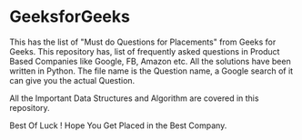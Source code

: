 # GeeksforGeeks

This has the list of "Must do Questions for Placements" from Geeks for Geeks. This repository has, list of frequently asked questions in Product Based Companies like Google, FB, Amazon etc. All the solutions have been written in Python. The file name is the Question name, a Google search of it can give you the actual Question. 

All the Important Data Structures and Algorithm are covered in this repository. 

Best Of Luck !
Hope You Get Placed in the Best Company.

